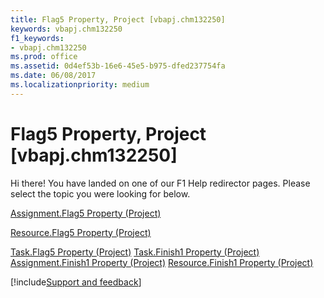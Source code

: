 ```yaml
---
title: Flag5 Property, Project [vbapj.chm132250]
keywords: vbapj.chm132250
f1_keywords:
- vbapj.chm132250
ms.prod: office
ms.assetid: 0d4ef53b-16e6-45e5-b975-dfed237754fa
ms.date: 06/08/2017
ms.localizationpriority: medium
---
```



# Flag5 Property, Project [vbapj.chm132250]

Hi there! You have landed on one of our F1 Help redirector pages. Please select the topic you were looking for below.

[Assignment.Flag5 Property (Project)](https://msdn.microsoft.com/library/d05594c1-f117-e623-7145-788d60ba6eb5%28Office.15%29.aspx)

[Resource.Flag5 Property (Project)](https://msdn.microsoft.com/library/c451a192-6db4-13d6-8cfc-34a679cdd99d%28Office.15%29.aspx)

[Task.Flag5 Property (Project)](https://msdn.microsoft.com/library/9e4f565d-7e1d-2ce2-98b4-1e9108d734bf%28Office.15%29.aspx)
[Task.Finish1 Property (Project)](https://msdn.microsoft.com/library/f63f93ca-02f7-e9f2-f7cd-422841212953%28Office.15%29.aspx)
[Assignment.Finish1 Property (Project)](https://msdn.microsoft.com/library/ed5c64e4-60d9-c6aa-33cf-570d76170cb7%28Office.15%29.aspx)
[Resource.Finish1 Property (Project)](https://msdn.microsoft.com/library/c8fecd76-6303-534a-801c-c7245a81a5aa%28Office.15%29.aspx)

[!include[Support and feedback](~/includes/feedback-boilerplate.md)]